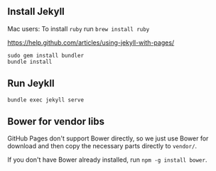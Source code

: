 
## Install Jekyll

Mac users: To install `ruby` run `brew install ruby`

https://help.github.com/articles/using-jekyll-with-pages/

```
sudo gem install bundler
bundle install
```

## Run Jeykll

```
bundle exec jekyll serve
```

## Bower for vendor libs

GitHub Pages don't support Bower directly, so we just use Bower for download and then copy the necessary parts directly to `vendor/`.

If you don't have Bower already installed, run `npm -g install bower`.
